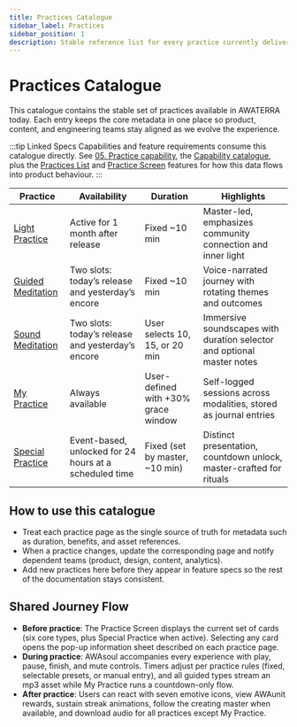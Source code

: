 ```yaml
---
title: Practices Catalogue
sidebar_label: Practices
sidebar_position: 1
description: Stable reference list for every practice currently delivered in AWATERRA.
---
```


# Practices Catalogue

This catalogue contains the stable set of practices available in AWATERRA today. Each entry keeps the core metadata in one place so product, content, and engineering teams stay aligned as we evolve the experience.

:::tip Linked Specs
Capabilities and feature requirements consume this catalogue directly. See [05. Practice capability](/docs/capabilities/05-Practice/index), the [Capability catalogue](/docs/wiki/capabilities/), plus the [Practices List](/docs/features/practices-list) and [Practice Screen](/docs/features/practice-screen) features for how this data flows into product behaviour.
:::

| Practice | Availability | Duration | Highlights |
| --- | --- | --- | --- |
| [Light Practice](./light-practice) | Active for 1 month after release | Fixed ~10 min | Master-led, emphasizes community connection and inner light |
| [Guided Meditation](./guided-meditation) | Two slots: today’s release and yesterday’s encore | Fixed ~10 min | Voice-narrated journey with rotating themes and outcomes |
| [Sound Meditation](./sound-meditation) | Two slots: today’s release and yesterday’s encore | User selects 10, 15, or 20 min | Immersive soundscapes with duration selector and optional master notes |
| [My Practice](./my-practice) | Always available | User-defined with +30% grace window | Self-logged sessions across modalities, stored as journal entries |
| [Special Practice](./special-practice) | Event-based, unlocked for 24 hours at a scheduled time | Fixed (set by master, ~10 min) | Distinct presentation, countdown unlock, master-crafted for rituals |

## How to use this catalogue

- Treat each practice page as the single source of truth for metadata such as duration, benefits, and asset references.
- When a practice changes, update the corresponding page and notify dependent teams (product, design, content, analytics).
- Add new practices here before they appear in feature specs so the rest of the documentation stays consistent.

## Shared Journey Flow

- **Before practice**: The Practice Screen displays the current set of cards (six core types, plus Special Practice when active). Selecting any card opens the pop-up information sheet described on each practice page.
- **During practice**: AWAsoul accompanies every experience with play, pause, finish, and mute controls. Timers adjust per practice rules (fixed, selectable presets, or manual entry), and all guided types stream an mp3 asset while My Practice runs a countdown-only flow.
- **After practice**: Users can react with seven emotive icons, view AWAunit rewards, sustain streak animations, follow the creating master when available, and download audio for all practices except My Practice.
